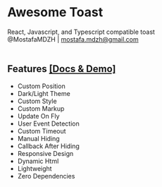 # Awesome Toast
React, Javascript, and Typescript compatible toast<br>
@MostafaMDZH | mostafa.mdzh@gmail.com</br></br>

## Features <a href='https://awesome-toast.demos.mostafa-mdzh.ir'>[Docs & Demo]</a>
- Custom Position
- Dark/Light Theme
- Custom Style
- Custom Markup
- Update On Fly
- User Event Detection
- Custom Timeout
- Manual Hiding
- Callback After Hiding
- Responsive Design
- Dynamic Html
- Lightweight
- Zero Dependencies